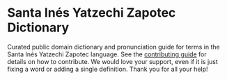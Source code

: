
# Santa Inés Yatzechi Zapotec Dictionary

Curated public domain dictionary and pronunciation guide for terms in the Santa Inés Yatzechi Zapotec language. See the [contributing guide](https://github.com/drumworkteam/term/blob/make/.github/contributing.md) for details on how to contribute. We would love your support, even if it is just fixing a word or adding a single definition. Thank you for all your help!